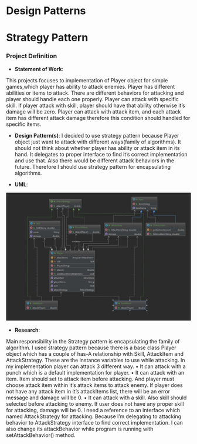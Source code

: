 # Design Patterns
# Strategy Pattern
### Project Definition

- **Statement of Work**: 

This projects focuses to implementation of Player object for simple games,which player has ability to attack enemies. Player has different abilities or items to attack. There are different behaviors for attacking and player should handle each one properly. Player can attack with specific skill. If player attack with skill, player should have that ability otherwise it’s damage will be zero. Player can attack with attack item, and each attack item has different attack damage therefore this condition should handled for specific items.

- **Design Pattern(s)**:
I decided to use strategy pattern because Player object just want to attack with different ways(family of algorithms). It should not think about whether player has ability or attack item in its hand. It delegates to proper interface to find it’s correct implementation and use that. Also there would be different attack behaviors in the future. Therefore I should use strategy pattern for encapsulating algorithms.

- **UML**:

![UML](./uml-1.jpg)


 - **Research**: 

 Main responsibility in the Strategy pattern is encapsulating the family of algorithm. I used strategy pattern because there is a base class Player object which has a couple of has-A relationship with Skill, AttackItem and AttackStrategy. These are the instance variables to use while attacking. In my implementation player can attack 3 different way. 
 • It can attack with a punch which is a default implementation for player. 
 • It can attack with an item. Item should set to attack item before attacking. And player must choose attack item within it’s attack items to attack enemy. If player does not have any attack item in it’s attackItems list, there will be an error message and damage will be 0. 
 • It can attack with a skill. Also skill should selected before attacking to enemy. If user does not have any proper skill for attacking, damage will be 0. I need a reference to an interface which named AttackStrategy for attacking. Because I’m delegating to attacking behavior to AttackStrategy interface to find correct implementation. I can also change its attackBehavior while program is running with setAttackBehavior() method. 
